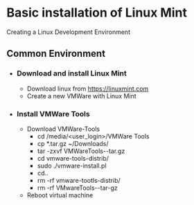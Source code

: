 # Basic installation of Linux Mint
Creating a Linux Development Environment

## Common Environment
* ### Download and install Linux Mint
  * Download linux from https://linuxmint.com
  * Create a new VMWare with Linux Mint
* ### Install VMWare Tools
  * Download VMWare-Tools
    * cd /media/<user_login>/VMWare Tools
    * cp *.tar.gz ~/Downloads/
    * tar -zxvf VMWareTools-<version>-tar.gz
    * cd vmware-tools-distrib/
    * sudo ./vmware-install.pl
    * cd..
    * rm -rf vmware-tootls-distrib/
    * rm -rf VMwareTools-<version>-tar-gz
  * Reboot virtual machine

